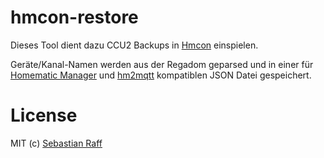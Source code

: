 # hmcon-restore

Dieses Tool dient dazu CCU2 Backups in [Hmcon](https://github.com/hobbyquaker/hmcon) einspielen.

Geräte/Kanal-Namen werden aus der Regadom geparsed und in einer für 
[Homematic Manager](https://github.com/hobbyquaker/homematic-manager) und 
[hm2mqtt](https://github.com/owagner/hm2mqtt) kompatiblen JSON Datei gespeichert.

# License

MIT (c) [Sebastian Raff](https://github.com/hobbyquaker)

